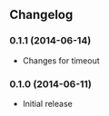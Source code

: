 ## Changelog

### 0.1.1 (2014-06-14)

* Changes for timeout

### 0.1.0 (2014-06-11)

* Initial release
